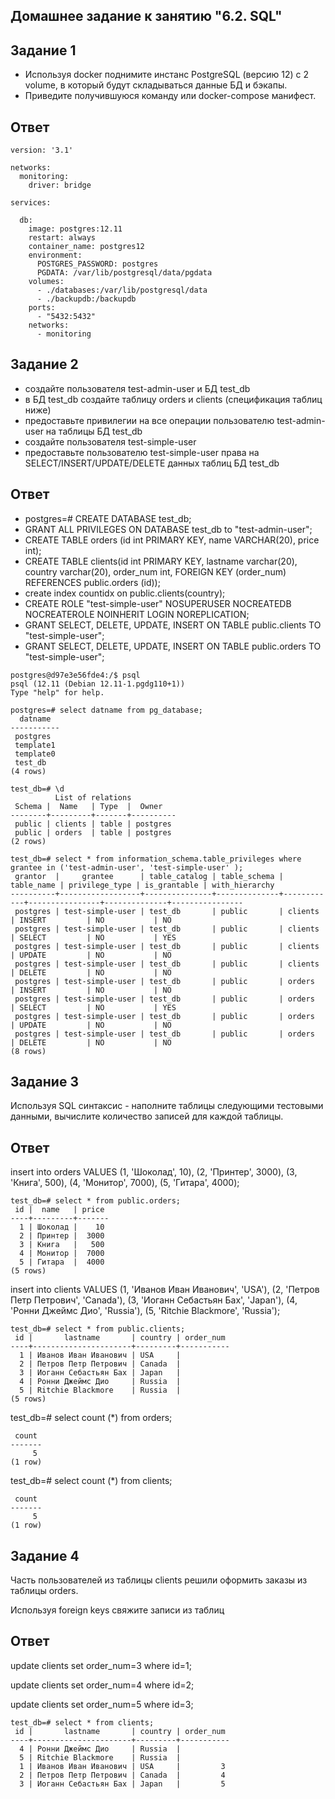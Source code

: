 ## Домашнее задание к занятию "6.2. SQL"
## Задание 1
- Используя docker поднимите инстанс PostgreSQL (версию 12) c 2 volume, в который будут складываться данные БД и бэкапы.
- Приведите получившуюся команду или docker-compose манифест.

## Ответ

```
version: '3.1'

networks:
  monitoring:
    driver: bridge

services:

  db:
    image: postgres:12.11
    restart: always
    container_name: postgres12
    environment:
      POSTGRES_PASSWORD: postgres
      PGDATA: /var/lib/postgresql/data/pgdata
    volumes:
      - ./databases:/var/lib/postgresql/data
      - ./backupdb:/backupdb
    ports:
      - "5432:5432"
    networks:
      - monitoring
```
## Задание 2
* создайте пользователя test-admin-user и БД test_db
* в БД test_db создайте таблицу orders и clients (спeцификация таблиц ниже)
* предоставьте привилегии на все операции пользователю test-admin-user на таблицы БД test_db
* создайте пользователя test-simple-user
* предоставьте пользователю test-simple-user права на SELECT/INSERT/UPDATE/DELETE данных таблиц БД test_db

## Ответ
* postgres=# CREATE DATABASE test_db;
* GRANT ALL PRIVILEGES ON DATABASE test_db to "test-admin-user";
* CREATE TABLE orders (id int PRIMARY KEY, name VARCHAR(20), price int);
* CREATE TABLE clients(id int PRIMARY KEY, lastname varchar(20), country varchar(20),	order_num int, FOREIGN KEY (order_num) REFERENCES public.orders (id));
* create index countidx on public.clients(country);
* CREATE ROLE "test-simple-user" NOSUPERUSER NOCREATEDB NOCREATEROLE NOINHERIT LOGIN NOREPLICATION;
* GRANT SELECT, DELETE, UPDATE, INSERT ON TABLE public.clients TO "test-simple-user";
* GRANT SELECT, DELETE, UPDATE, INSERT ON TABLE public.orders TO "test-simple-user";
```
postgres@d97e3e56fde4:/$ psql
psql (12.11 (Debian 12.11-1.pgdg110+1))
Type "help" for help.

postgres=# select datname from pg_database;
  datname
-----------
 postgres
 template1
 template0
 test_db
(4 rows)
```
```
test_db=# \d
          List of relations
 Schema |  Name   | Type  |  Owner
--------+---------+-------+----------
 public | clients | table | postgres
 public | orders  | table | postgres
(2 rows)
```
```
test_db=# select * from information_schema.table_privileges where grantee in ('test-admin-user', 'test-simple-user' );
 grantor  |     grantee      | table_catalog | table_schema | table_name | privilege_type | is_grantable | with_hierarchy
----------+------------------+---------------+--------------+------------+----------------+--------------+----------------
 postgres | test-simple-user | test_db       | public       | clients    | INSERT         | NO           | NO
 postgres | test-simple-user | test_db       | public       | clients    | SELECT         | NO           | YES
 postgres | test-simple-user | test_db       | public       | clients    | UPDATE         | NO           | NO
 postgres | test-simple-user | test_db       | public       | clients    | DELETE         | NO           | NO
 postgres | test-simple-user | test_db       | public       | orders     | INSERT         | NO           | NO
 postgres | test-simple-user | test_db       | public       | orders     | SELECT         | NO           | YES
 postgres | test-simple-user | test_db       | public       | orders     | UPDATE         | NO           | NO
 postgres | test-simple-user | test_db       | public       | orders     | DELETE         | NO           | NO
(8 rows)
```

## Задание 3

Используя SQL синтаксис - наполните таблицы следующими тестовыми данными, вычислите количество записей для каждой таблицы.

## Ответ

insert into orders VALUES (1, 'Шоколад', 10), (2, 'Принтер', 3000), (3, 'Книга', 500), (4, 'Монитор', 7000), (5, 'Гитара', 4000);
```
test_db=# select * from public.orders;
 id |  name   | price
----+---------+-------
  1 | Шоколад |    10
  2 | Принтер |  3000
  3 | Книга   |   500
  4 | Монитор |  7000
  5 | Гитара  |  4000
(5 rows)
```
insert into clients VALUES (1, 'Иванов Иван Иванович', 'USA'), (2, 'Петров Петр Петрович', 'Canada'), (3, 'Иоганн Себастьян Бах', 'Japan'), (4, 'Ронни Джеймс Дио', 'Russia'), (5, 'Ritchie Blackmore', 'Russia');
```
test_db=# select * from public.clients;
 id |       lastname       | country | order_num
----+----------------------+---------+-----------
  1 | Иванов Иван Иванович | USA     |
  2 | Петров Петр Петрович | Canada  |
  3 | Иоганн Себастьян Бах | Japan   |
  4 | Ронни Джеймс Дио     | Russia  |
  5 | Ritchie Blackmore    | Russia  |
(5 rows)
```

test_db=# select count (*) from orders;
``` 
 count
-------
     5
(1 row)
```
test_db=# select count (*) from clients;
```
 count
-------
     5
(1 row)
```
## Задание 4

Часть пользователей из таблицы clients решили оформить заказы из таблицы orders.

Используя foreign keys свяжите записи из таблиц

## Ответ
update clients set order_num=3 where id=1;

update clients set order_num=4 where id=2;

update clients set order_num=5 where id=3;

```
test_db=# select * from clients;
 id |       lastname       | country | order_num
----+----------------------+---------+-----------
  4 | Ронни Джеймс Дио     | Russia  |
  5 | Ritchie Blackmore    | Russia  |
  1 | Иванов Иван Иванович | USA     |         3
  2 | Петров Петр Петрович | Canada  |         4
  3 | Иоганн Себастьян Бах | Japan   |         5
```



